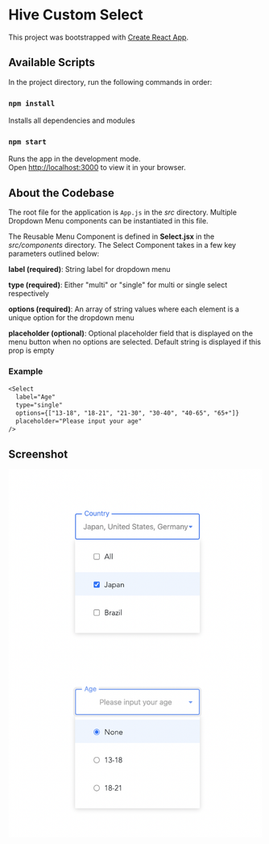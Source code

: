 # Hive Custom Select

This project was bootstrapped with [Create React App](https://github.com/facebook/create-react-app).

## Available Scripts

In the project directory, run the following commands in order:

### `npm install`

Installs all dependencies and modules

### `npm start`

Runs the app in the development mode.\
Open [http://localhost:3000](http://localhost:3000) to view it in your browser.

## About the Codebase

The root file for the application is `App.js` in the *src* directory. Multiple Dropdown Menu components can be instantiated in this file.

The Reusable Menu Component is defined in **Select.jsx** in the *src/components* directory. The Select Component takes in a few key parameters outlined below:

**label (required)**: String label for dropdown menu

**type (required)**: Either "multi" or "single" for multi or single select respectively

**options (required)**: An array of string values where each element is a unique option for the dropdown menu

**placeholder (optional)**: Optional placeholder field that is displayed on the menu button when no options are selected. Default string is displayed if this prop is empty

### Example

```
<Select
  label="Age"
  type="single"
  options={["13-18", "18-21", "21-30", "30-40", "40-65", "65+"]}
  placeholder="Please input your age"
/>

```

## Screenshot

![alt text](/public/dropdown.png)
